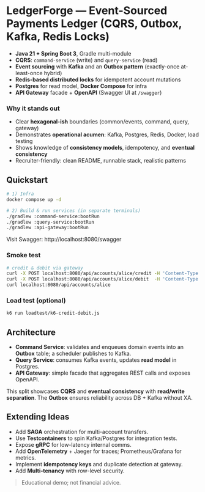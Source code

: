 
# LedgerForge — Event-Sourced Payments Ledger (CQRS, Outbox, Kafka, Redis Locks)

- **Java 21 + Spring Boot 3**, Gradle multi-module
- **CQRS**: `command-service` (write) and `query-service` (read)
- **Event sourcing** with **Kafka** and an **Outbox pattern** (exactly-once at-least-once hybrid)
- **Redis-based distributed locks** for idempotent account mutations
- **Postgres** for read model, **Docker Compose** for infra
- **API Gateway** facade + **OpenAPI** (Swagger UI at `/swagger`)

### Why it stands out
- Clear **hexagonal-ish** boundaries (common/events, command, query, gateway)
- Demonstrates **operational acumen**: Kafka, Postgres, Redis, Docker, load testing
- Shows knowledge of **consistency models**, idempotency, and **eventual consistency**
- Recruiter-friendly: clean README, runnable stack, realistic patterns

## Quickstart

```bash
# 1) Infra
docker compose up -d

# 2) Build & run services (in separate terminals)
./gradlew :command-service:bootRun
./gradlew :query-service:bootRun
./gradlew :api-gateway:bootRun
```

Visit Swagger: http://localhost:8080/swagger

### Smoke test
```bash
# credit & debit via gateway
curl -X POST localhost:8080/api/accounts/alice/credit -H 'Content-Type: application/json' -d '{"amountCents": 200}'
curl -X POST localhost:8080/api/accounts/alice/debit  -H 'Content-Type: application/json' -d '{"amountCents": 50}'
curl localhost:8080/api/accounts/alice
```

### Load test (optional)
```bash
k6 run loadtest/k6-credit-debit.js
```

## Architecture

- **Command Service**: validates and enqueues domain events into an **Outbox** table; a scheduler publishes to Kafka.
- **Query Service**: consumes Kafka events, updates **read model** in Postgres.
- **API Gateway**: simple facade that aggregates REST calls and exposes OpenAPI.

This split showcases **CQRS** and **eventual consistency** with **read/write separation**. The **Outbox** ensures reliability across DB + Kafka without XA.

## Extending Ideas
- Add **SAGA** orchestration for multi-account transfers.
- Use **Testcontainers** to spin Kafka/Postgres for integration tests.
- Expose **gRPC** for low-latency internal comms.
- Add **OpenTelemetry** + Jaeger for traces; Prometheus/Grafana for metrics.
- Implement **idempotency keys** and duplicate detection at gateway.
- Add **Multi-tenancy** with row-level security.

> Educational demo; not financial advice.
